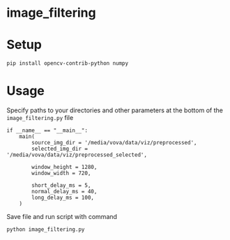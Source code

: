 # image_filtering

# Setup

```
pip install opencv-contrib-python numpy
```

# Usage

Specify paths to your directories and other parameters at the bottom of the `image_filtering.py` file

```
if __name__ == "__main__":
    main(
        source_img_dir = '/media/vova/data/viz/preprocessed',
        selected_img_dir = '/media/vova/data/viz/preprocessed_selected',

        window_height = 1280,
        window_width = 720,
        
        short_delay_ms = 5,
        normal_delay_ms = 40,
        long_delay_ms = 100,
    )
```

Save file and run script with command

```
python image_filtering.py
```

